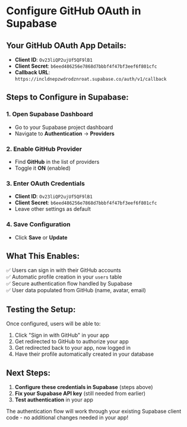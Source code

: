 # Configure GitHub OAuth in Supabase

## Your GitHub OAuth App Details:
- **Client ID**: `Ov23liQP2ujUf5QF9lB1`
- **Client Secret**: `b6eed486256e7868d7bbbf4f47bf3eef6f801cfc`
- **Callback URL**: `https://incldnepzwdrodznroat.supabase.co/auth/v1/callback`

## Steps to Configure in Supabase:

### 1. Open Supabase Dashboard
- Go to your Supabase project dashboard
- Navigate to **Authentication** → **Providers**

### 2. Enable GitHub Provider
- Find **GitHub** in the list of providers
- Toggle it **ON** (enabled)

### 3. Enter OAuth Credentials
- **Client ID**: `Ov23liQP2ujUf5QF9lB1`
- **Client Secret**: `b6eed486256e7868d7bbbf4f47bf3eef6f801cfc`
- Leave other settings as default

### 4. Save Configuration
- Click **Save** or **Update**

## What This Enables:
✅ Users can sign in with their GitHub accounts  
✅ Automatic profile creation in your `users` table  
✅ Secure authentication flow handled by Supabase  
✅ User data populated from GitHub (name, avatar, email)  

## Testing the Setup:
Once configured, users will be able to:
1. Click "Sign in with GitHub" in your app
2. Get redirected to GitHub to authorize your app
3. Get redirected back to your app, now logged in
4. Have their profile automatically created in your database

## Next Steps:
1. **Configure these credentials in Supabase** (steps above)
2. **Fix your Supabase API key** (still needed from earlier)
3. **Test authentication** in your app

The authentication flow will work through your existing Supabase client code - no additional changes needed in your app!